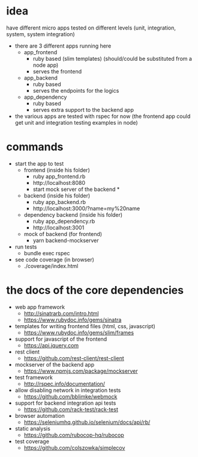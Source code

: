 # idea

have different micro apps tested on different levels (unit, integration, system, system integration)
* there are 3 different apps running here
  * app_frontend
    * ruby based (slim templates) (should/could be substituted from a node app)
    * serves the frontend
  * app_backend
    * ruby based
    * serves the endpoints for the logics
  * app_dependency
    * ruby based
    * serves extra support to the backend app
* the various apps are tested with rspec for now (the frontend app could get unit and integration testing examples in node)

# commands

* start the app to test
  * frontend (inside his folder)
    * ruby app_frontend.rb
    * http://localhost:8080
    * start mock server of the backend
      *
  * backend (inside his folder)
    * ruby app_backend.rb
    * http://localhost:3000/?name=my%20name
  * dependency backend (inside his folder)
    * ruby app_dependency.rb
    * http://localhost:3001
  * mock of backend (for frontend)
    * yarn backend-mockserver
* run tests
  * bundle exec rspec
* see code coverage (in browser)
  * ./coverage/index.html

# the docs of the core dependencies
* web app framework
  * http://sinatrarb.com/intro.html
  * https://www.rubydoc.info/gems/sinatra
* templates for writing frontend files (html, css, javascript)
  * https://www.rubydoc.info/gems/slim/frames
* support for javascript of the frontend
  * https://api.jquery.com
* rest client
  * https://github.com/rest-client/rest-client
* mockserver of the backend app
  * https://www.npmjs.com/package/mockserver
* test framework
  * http://rspec.info/documentation/
* allow disabling network in integration tests
  * https://github.com/bblimke/webmock
* support for backend integration api tests
  * https://github.com/rack-test/rack-test
* browser automation
  * https://seleniumhq.github.io/selenium/docs/api/rb/
* static analysis
  * https://github.com/rubocop-hq/rubocop
* test coverage
  * https://github.com/colszowka/simplecov
